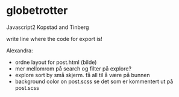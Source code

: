 # globetrotter
Javascript2 Kopstad and Tinberg


write line where the code for export is! 



Alexandra: 
- ordne layout for post.html (bilde)
- mer mellomrom på search og filter på explore?
- explore sort by små skjerm. få all til å være på bunnen
- background color on post.scss se det som er kommentert ut på post.scss